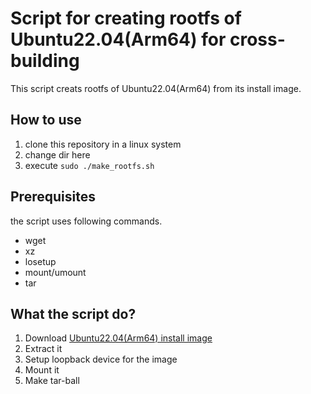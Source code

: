 # Script for creating rootfs of Ubuntu22.04(Arm64) for cross-building

This script creats rootfs of Ubuntu22.04(Arm64) from its install image.

## How to use

1. clone this repository in a linux system
1. change dir here
1. execute `sudo ./make_rootfs.sh`

## Prerequisites

the script uses following commands.

* wget
* xz
* losetup
* mount/umount
* tar

## What the script do?

1. Download [Ubuntu22.04(Arm64) install image](https://cdimage.ubuntu.com/releases/22.04/release/ubuntu-22.04.4-preinstalled-server-arm64+raspi.img.xz)
1. Extract it
1. Setup loopback device for the image
1. Mount it
1. Make tar-ball

